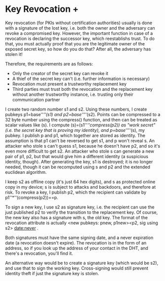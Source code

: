 # Key Revocation +

Key revocation (for PKIs without certification authorities) usually is done
with a signature of the lost key, i.e. both the owner and the adversary can
revoke a compromised key.  However, the important function in case of a
revocation is declaring the successor key, which reestablishs trust. To do
that, you must actually proof that you are the legitimate owner of the exposed
secret key, so how do you do that?  After all, the adversary has stolen
it!

Therefore, the requirements are as follows:

  + Only the creator of the secret key can revoke it
  + A thief of the secret key can't (i.e. further information is necessary)
  + Revocation must present a trustworthy replacement key
  + Third parties must trust both the revocation and the replacement key
    without another trustworthy instance, i.e. trusting only their communication
    partner

I create two random number s1 and s2.  Using these numbers, I create
pubkeys p1=base''*''(s1) and p2=base''*''(s2).  Points can be compressed to a
32 byte number using the compress() function, and then can be treated
as scalar values like (s).  I compute (s)=(s1''*''compress(p2)) as "work
secret" (i.e. the secret key that is proving my identity), and
p=base''*''(s), my pubkey.  I publish p and p1, which together are stored
as identity.  The assumption is that p1 can't be reversed to get s1,
and p won't reveal s.  An attacker who stole s can't guess s1, because
he doesn't have p2, and so it's even more difficult to get s2.  An
attacker who stole s can generate a new pair of p1, p2, but that would
give him a different identity (a suspicious identity, though).  After
generating the key, s1 is destroyed; it is no longer needed, though it
can be recomputed using s and p2 and the extended euclidean algorithm.

I keep s2 as offline copy (it's just 64 hex digits), and s as protected
online copy in my device; s is subject to attacks and backdoors, and therefore
at risk.  To revoke a key, I publish p2, which the recipient can validate
by p1''*''(compress(p2))==p.

To sign a new key, I use s2 as signature key, i.e. the recipient can use the
just published p2 to verify the transition to the replacement key.  Of
course, the new key also has a signature with s, the old key.  The format
of the revocation attribute is actually <new pubkeys: pnew, p1new><p2,
sig using s2> <sig using snew> <date:never> <sig using s>.

Both signatures must have the same signing date, and a never expiration
date (a revocation doesn't expire).  The revocation is in the form of an
address, so if you look up the address of your contact in the DHT, and there's
a revocation, you'll find it.

An alternative way would be to create a signature key (which would be s2),
and use that to sign the working key.  Cross-signing would still prevent
identity theft if just the signature key is stolen.